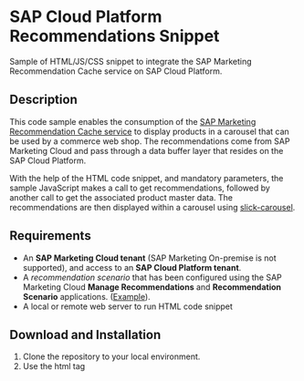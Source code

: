 # SAP Cloud Platform Recommendations Snippet

Sample of HTML/JS/CSS snippet to integrate the SAP Marketing Recommendation Cache service on SAP Cloud Platform.

## Description

This code sample enables the consumption of the [SAP Marketing Recommendation Cache service](https://api.sap.com/api/API_MKT_RECOMMENDATION_SRV/resource) to display products in a carousel that can be used by a commerce web shop. The recommendations come from SAP Marketing Cloud and pass through a data buffer layer that resides on the SAP Cloud Platform.

With the help of the HTML code snippet, and mandatory parameters, the sample JavaScript makes a call to get recommendations, followed by another call to get the associated product master data. The recommendations are then displayed within a carousel using [slick-carousel](https://github.com/kenwheeler/slick).

## Requirements

* An **SAP Marketing Cloud tenant** (SAP Marketing On-premise is not supported), and access to an **SAP Cloud Platform tenant**.
* A *recommendation scenario* that has been configured using the SAP Marketing Cloud **Manage Recommendations** and **Recommendation Scenario** applications. ([Example](https://help.sap.com/viewer/b88f770e4b7c4ecead5477e7a6c7b8f7/1902.500/en-US/f2b2a435679e4edbbc9821f967445a6a.html)).
* A local or remote web server to run HTML code snippet

## Download and Installation

1. Clone the repository to your local environment.
2. Use the html tag <script> inside your HTML page to include the JavaScript file reco_product_carousel.js. Refer to [snippet_example.html](https://github.com/SAP-samples/cloud-marketing-recommendation-ui-snippets/blob/master/main/snippet_example.html)

## Configuration

There is no configuration required for the code snippet. The only requirement is to pass the mandatory parameters. As mentioned above,  an active recommendation scenario is required from the underlying SAP Marketing Cloud system. Please refer to the [SAP Marketing Cloud application help](https://help.sap.com/viewer/b88f770e4b7c4ecead5477e7a6c7b8f7/1902.500/en-US/f2b2a435679e4edbbc9821f967445a6a.html) for additional instructions.
The recommendation scenario provides the values for some of the mandatory parameters (l54, k13, k14,v).

## Known Issues

There are currently no known issues.

## How to obtain support

SAP does not offer support for the Sample Code.
This Sample Code is provided as-is.

## License
Copyright (c) 2020 SAP SE or an SAP affiliate company. All rights reserved. This file is licensed under the Apache Software License, version 2.0 except as noted otherwise in the [LICENSE file](/LICENSE).
